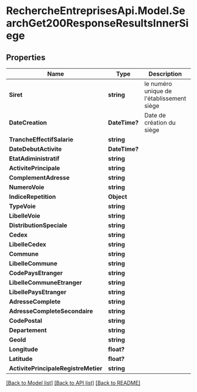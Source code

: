 # RechercheEntreprisesApi.Model.SearchGet200ResponseResultsInnerSiege

## Properties

Name | Type | Description | Notes
------------ | ------------- | ------------- | -------------
**Siret** | **string** | le numéro unique de l&#39;établissement siège | [optional] 
**DateCreation** | **DateTime?** | Date de création du siège | [optional] 
**TrancheEffectifSalarie** | **string** |  | [optional] 
**DateDebutActivite** | **DateTime?** |  | [optional] 
**EtatAdiministratif** | **string** |  | [optional] 
**ActivitePrincipale** | **string** |  | [optional] 
**ComplementAdresse** | **string** |  | [optional] 
**NumeroVoie** | **string** |  | [optional] 
**IndiceRepetition** | **Object** |  | [optional] 
**TypeVoie** | **string** |  | [optional] 
**LibelleVoie** | **string** |  | [optional] 
**DistributionSpeciale** | **string** |  | [optional] 
**Cedex** | **string** |  | [optional] 
**LibelleCedex** | **string** |  | [optional] 
**Commune** | **string** |  | [optional] 
**LibelleCommune** | **string** |  | [optional] 
**CodePaysEtranger** | **string** |  | [optional] 
**LibelleCommuneEtranger** | **string** |  | [optional] 
**LibellePaysEtranger** | **string** |  | [optional] 
**AdresseComplete** | **string** |  | [optional] 
**AdresseCompleteSecondaire** | **string** |  | [optional] 
**CodePostal** | **string** |  | [optional] 
**Departement** | **string** |  | [optional] 
**GeoId** | **string** |  | [optional] 
**Longitude** | **float?** |  | [optional] 
**Latitude** | **float?** |  | [optional] 
**ActivitePrincipaleRegistreMetier** | **string** |  | [optional] 

[[Back to Model list]](../README.md#documentation-for-models) [[Back to API list]](../README.md#documentation-for-api-endpoints) [[Back to README]](../README.md)

